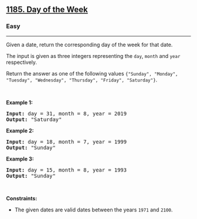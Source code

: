 <h2><a href="https://leetcode.com/problems/day-of-the-week/">1185. Day of the Week</a></h2><h3>Easy</h3><hr><div><p>Given a date, return the corresponding day of the week for that date.</p>

<p>The input is given as three integers representing the <code>day</code>, <code>month</code> and <code>year</code> respectively.</p>

<p>Return the answer as one of the following values&nbsp;<code>{"Sunday", "Monday", "Tuesday", "Wednesday", "Thursday", "Friday", "Saturday"}</code>.</p>

<p>&nbsp;</p>
<p><strong class="example">Example 1:</strong></p>

<pre><strong>Input:</strong> day = 31, month = 8, year = 2019
<strong>Output:</strong> "Saturday"
</pre>

<p><strong class="example">Example 2:</strong></p>

<pre><strong>Input:</strong> day = 18, month = 7, year = 1999
<strong>Output:</strong> "Sunday"
</pre>

<p><strong class="example">Example 3:</strong></p>

<pre><strong>Input:</strong> day = 15, month = 8, year = 1993
<strong>Output:</strong> "Sunday"
</pre>

<p>&nbsp;</p>
<p><strong>Constraints:</strong></p>

<ul>
	<li>The given dates are valid dates between the years <code>1971</code> and <code>2100</code>.</li>
</ul>
</div>